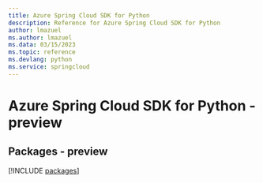 ```yaml
---
title: Azure Spring Cloud SDK for Python
description: Reference for Azure Spring Cloud SDK for Python
author: lmazuel
ms.author: lmazuel
ms.data: 03/15/2023
ms.topic: reference
ms.devlang: python
ms.service: springcloud
---
```

# Azure Spring Cloud SDK for Python - preview
## Packages - preview
[!INCLUDE [packages](spring-cloud-index.md)]